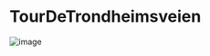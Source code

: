 ﻿# TourDeTrondheimsveien
![image](https://github.com/danielhellebust/TourDeTrondheimsveien/assets/73568734/2c59141a-f55b-4c72-b4f4-b1a7e2bd614a)
